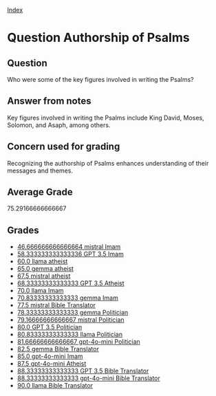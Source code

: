 
[Index](../../index.md)
# Question Authorship of Psalms
## Question
Who were some of the key figures involved in writing the Psalms?

## Answer from notes
Key figures involved in writing the Psalms include King David, Moses, Solomon, and Asaph, among others.

## Concern used for grading
Recognizing the authorship of Psalms enhances understanding of their messages and themes.

## Average Grade
75.29166666666667

## Grades
 * [46.666666666666664 mistral Imam](../answers/mistral_Imam/Authorship_of_Psalms.md)
 * [58.333333333333336 GPT 3.5 Imam](../answers/GPT_3.5_Imam/Authorship_of_Psalms.md)
 * [60.0 llama atheist](../answers/llama_atheist/Authorship_of_Psalms.md)
 * [65.0 gemma atheist](../answers/gemma_atheist/Authorship_of_Psalms.md)
 * [67.5 mistral atheist](../answers/mistral_atheist/Authorship_of_Psalms.md)
 * [68.33333333333333 GPT 3.5 Atheist](../answers/GPT_3.5_Atheist/Authorship_of_Psalms.md)
 * [70.0 llama Imam](../answers/llama_Imam/Authorship_of_Psalms.md)
 * [70.83333333333333 gemma Imam](../answers/gemma_Imam/Authorship_of_Psalms.md)
 * [77.5 mistral Bible Translator](../answers/mistral_Bible_Translator/Authorship_of_Psalms.md)
 * [78.33333333333333 gemma Politician](../answers/gemma_Politician/Authorship_of_Psalms.md)
 * [79.16666666666667 mistral Politician](../answers/mistral_Politician/Authorship_of_Psalms.md)
 * [80.0 GPT 3.5 Politician](../answers/GPT_3.5_Politician/Authorship_of_Psalms.md)
 * [80.83333333333333 llama Politician](../answers/llama_Politician/Authorship_of_Psalms.md)
 * [81.66666666666667 gpt-4o-mini Politician](../answers/gpt-4o-mini_Politician/Authorship_of_Psalms.md)
 * [82.5 gemma Bible Translator](../answers/gemma_Bible_Translator/Authorship_of_Psalms.md)
 * [85.0 gpt-4o-mini Imam](../answers/gpt-4o-mini_Imam/Authorship_of_Psalms.md)
 * [87.5 gpt-4o-mini Atheist](../answers/gpt-4o-mini_Atheist/Authorship_of_Psalms.md)
 * [88.33333333333333 GPT 3.5 Bible Translator](../answers/GPT_3.5_Bible_Translator/Authorship_of_Psalms.md)
 * [88.33333333333333 gpt-4o-mini Bible Translator](../answers/gpt-4o-mini_Bible_Translator/Authorship_of_Psalms.md)
 * [90.0 llama Bible Translator](../answers/llama_Bible_Translator/Authorship_of_Psalms.md)
